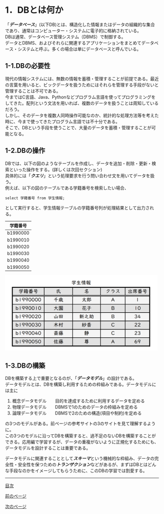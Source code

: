 # 1．DBとは何か

「***データベース***」(以下DB)とは、構造化した情報またはデータの組織的な集合であり、通常はコンピューター・システムに電子的に格納されている。  
DBは通常、データベース管理システム（DBMS）で制御する。  
データとDBMS、およびそれらに関連するアプリケーションをまとめてデータベース・システムと呼ぶ。多くの場合は単にデータベースと呼んでいる。  

## 1-1.DBの必要性

現代の情報システムには、無数の情報を蓄積・管理することが前提である。最近の言葉を用いると、ビックデータを扱うためにはそれらを管理する手段がないと管理することは不可である。  
今まではC言語、Java、Pythonなどプログラム言語を使ってプログラミングをしてきた。配列という文法を用いれば、複数のデータを扱うことは周知しているだろう。  
しかし、そのデータを複数人同時操作可能なのか、統計的な処理方法等を考えた時に、今まで使ってきたプログラム言語では不十分である。  
そこで、DBという手段を使うことで、大量のデータを蓄積・管理することが可能となる。

## 1-2.DBの操作

DBでは、以下の図のようなテーブルを作成し、データを追加・削除・更新・検索といった操作をする。(詳しくは次回セクション)  
具体的には「***クエリ***」という処理要求を行う問い合わせ文を用いてデータを扱う。  
例えば、以下の図のテーブルである学籍番号を検索したい場合、  

`select 学籍番号 from 学生情報;`  

として実行すると、学生情報テーブルの学籍番号列が処理結果として出力される。

| 学籍番号 |
|:---:|
|b1990000|
|b1990010|
|b1990020|
|b1990030|
|b1990040|
|b1990050|

<img width="500" src="https://github.com/122yuuki/SDP_DB/blob/main/Section_1/DB_%E3%83%86%E3%83%BC%E3%83%96%E3%83%AB%E4%BE%8B.png">

## 1-3.DBの構築

DBを構築する上で重要となるのが、「***データモデル***」の設計である。  
データモデルとは、DBを構築し利用するための枠組みである。データモデルには主に

1. 概念データモデル　　目的を達成するために利用するデータを定める
2. 物理データモデル　　DBMSで1のためのデータの枠組みを定める
3. 論理データモデル　　DBMSで2のための構造(項目や制約)を定める

の3つのモデルがある。前ページの参考サイトの3のサイトを見て理解するように。  
この3つのモデルに沿ってDBを構築すると、過不足のないDBを構築することができる。応用編で学習するが、データの重複がないように正規化するためにも、データモデルを設計することは重要である。  

データモデルに関連することとして***スキーマ***という機械的な枠組み、データの完全性・安全性を保つための***トランザクション***などがあるが、まずはDBとはどんな手段なのかをイメージしてもらうために、このDBの学習では割愛する。  
___

[目次](https://github.com/122yuuki/SDP_DB/tree/main#readme)  

[前のページ](https://github.com/122yuuki/SDP_DB/blob/main/Section_1/section_1-1.md)  

[次のページ](https://github.com/122yuuki/SDP_DB/blob/main/Section_1/section_1-3.md)  
